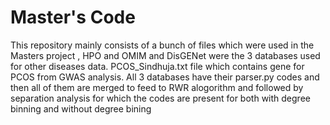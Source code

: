 # Master's Code
This repository mainly consists of a bunch of files which were used in the Masters project , HPO and OMIM and DisGENet were the 3 databases used for other diseases data. PCOS_Sindhuja.txt file which contains gene for PCOS from GWAS analysis.
All 3 databases have their parser.py codes and then all of them are merged to feed to RWR alogorithm and followed by separation analysis for which the codes are present for both with degree binning and without degree bining
